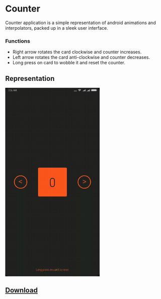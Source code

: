 # Counter
Counter application is a simple representation of android animations and interpolators, packed up in a sleek user interface.

### Functions
- Right arrow rotates the card clockwise and counter increases.
- Left arrow rotates the card anti-clockwise and counter decreases.
- Long press on card to wobble it and reset the counter.

## Representation
<img src="counter.gif" width=300/>

## [Download](Counter.apk?raw=true)
